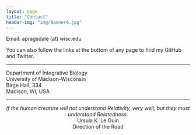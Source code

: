 ```yaml
---
layout: page
title: "Contact"
header-img: "img/Banner6.jpg"
---
```


Email: apragsdale (at) wisc.edu

You can also follow the links at the bottom of any page to find my GitHub and
Twitter.

___  

Department of Integrative Biology  
University of Madison-Wisconsin  
Birge Hall, 334  
Madison, WI, USA

---

<p style="text-align: center"><i>If the human creature will not understand Relativity, very  well; but they must understand Relatedness.</i><br>
Ursula K. Le Guin<br>Direction of the Road
</p>
